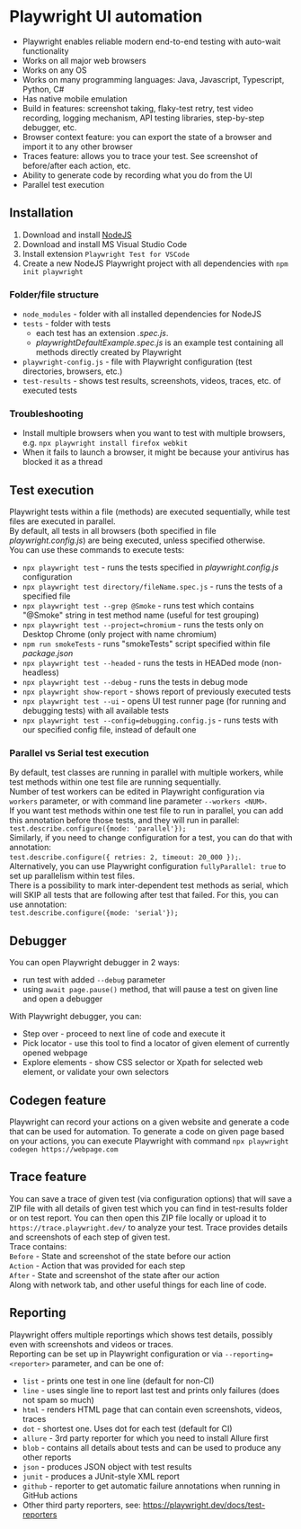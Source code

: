 # Playwright UI automation
- Playwright enables reliable modern end-to-end testing with auto-wait functionality
- Works on all major web browsers
- Works on any OS
- Works on many programming languages: Java, Javascript, Typescript, Python, C#
- Has native mobile emulation
- Build in features: screenshot taking, flaky-test retry, test video recording, logging mechanism, API testing libraries, step-by-step debugger, etc.
- Browser context feature: you can export the state of a browser and import it to any other browser
- Traces feature: allows you to trace your test. See screenshot of before/after each action, etc.
- Ability to generate code by recording what you do from the UI
- Parallel test execution


## Installation
1. Download and install [NodeJS](https://nodejs.org/en/download)
2. Download and install MS Visual Studio Code
3. Install extension `Playwright Test for VSCode`
4. Create a new NodeJS Playwright project with all dependencies with `npm init playwright`


### Folder/file structure
* `node_modules` - folder with all installed dependencies for NodeJS
* `tests` - folder with tests
    * each test has an extension *.spec.js*.
    * *playwrightDefaultExample.spec.js* is an example test containing all methods directly created by Playwright
* `playwright-config.js` - file with Playwright configuration (test directories, browsers, etc.)
* `test-results` - shows test results, screenshots, videos, traces, etc. of executed tests


### Troubleshooting
* Install multiple browsers when you want to test with multiple browsers, e.g. `npx playwright install firefox webkit`
* When it fails to launch a browser, it might be because your antivirus has blocked it as a thread


## Test execution
Playwright tests within a file (methods) are executed sequentially, while test files are executed in parallel.  
By default, all tests in all browsers (both specified in file *playwright.config.js*) are being executed, unless specified otherwise.  
You can use these commands to execute tests:
* `npx playwright test` - runs the tests specified in *playwright.config.js* configuration
* `npx playwright test directory/fileName.spec.js` - runs the tests of a specified file
* `npx playwright test --grep @Smoke` - runs test which contains "@Smoke" string in test method name (useful for test grouping)
* `npx playwright test --project=chromium` - runs the tests only on Desktop Chrome (only project with name chromium)
* `npm run smokeTests` - runs "smokeTests" script specified within file *package.json*
* `npx playwright test --headed` - runs the tests in HEADed mode (non-headless)
* `npx playwright test --debug` - runs the tests in debug mode
* `npx playwright show-report` - shows report of previously executed tests
* `npx playwright test --ui` - opens UI test runner page (for running and debugging tests) with all available tests
* `npx playwright test --config=debugging.config.js` - runs tests with our specified config file, instead of default one

### Parallel vs Serial test execution
By default, test classes are running in parallel with multiple workers, while test methods within one test file are running sequentially.  
Number of test workers can be edited in Playwright configuration via `workers` parameter, or with command line parameter `--workers <NUM>`.    
If you want test methods within one test file to run in parallel, you can add this annotation before those tests, and they will run in parallel:  
`test.describe.configure({mode: 'parallel'});`  
Similarly, if you need to change configuration for a test, you can do that with annotation:  
`test.describe.configure({ retries: 2, timeout: 20_000 });`.  
Alternatively, you can use Playwright configuration `fullyParallel: true` to set up parallelism within test files.  
There is a possibility to mark inter-dependent test methods as serial, which will SKIP all tests that are following after test that failed. For this, you can use annotation:   
`test.describe.configure({mode: 'serial'});`  


## Debugger
You can open Playwright debugger in 2 ways:  
* run test with added `--debug` parameter
* using `await page.pause()` method, that will pause a test on given line and open a debugger

With Playwright debugger, you can:
* Step over        - proceed to next line of code and execute it
* Pick locator     - use this tool to find a locator of given element of currently opened webpage
* Explore elements - show CSS selector or Xpath for selected web element, or validate your own selectors

## Codegen feature 
Playwright can record your actions on a given website and generate a code that can be used for automation.
To generate a code on given page based on your actions, you can execute Playwright with command
`npx playwright codegen https://webpage.com`

## Trace feature
You can save a trace of given test (via configuration options) that will save a ZIP file with all details of given test which you can find in test-results folder or on test report.
You can then open this ZIP file locally or upload it to `https://trace.playwright.dev/` to analyze your test.
Trace provides details and screenshots of each step of given test.  
Trace contains:  
`Before` - State and screenshot of the state before our action  
`Action` - Action that was provided for each step  
`After` - State and screenshot of the state after our action  
Along with network tab, and other useful things for each line of code.

## Reporting
Playwright offers multiple reportings which shows test details, possibly even with screenshots and videos or traces.  
Reporting can be set up in Playwright configuration or via `--reporting=<reporter>` parameter, and can be one of:  
* `list`   - prints one test in one line (default for non-CI)
* `line`   - uses single line to report last test and prints only failures (does not spam so much)
* `html`   - renders HTML page that can contain even screenshots, videos, traces
* `dot`    - shortest one. Uses dot for each test (default for CI)
* `allure` - 3rd party reporter for which you need to install Allure first
* `blob`   - contains all details about tests and can be used to produce any other reports 
* `json`   - produces JSON object with test results
* `junit`  - produces a JUnit-style XML report
* `github` - reporter to get automatic failure annotations when running in GitHub actions
* Other third party reporters, see: https://playwright.dev/docs/test-reporters


